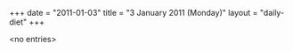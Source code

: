 +++
date = "2011-01-03"
title = "3 January 2011 (Monday)"
layout = "daily-diet"
+++


\<no entries\>
